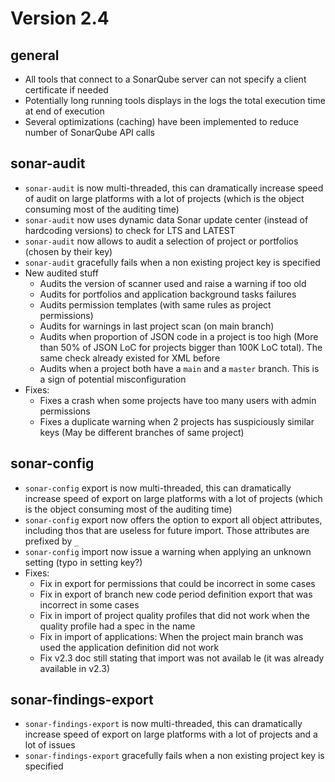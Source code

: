 # Version 2.4

## general
- All tools that connect to a SonarQube server can not specify a client certificate if needed
- Potentially long running tools displays in the logs the total execution time at end of execution
- Several optimizations (caching) have been implemented to reduce number of SonarQube API calls

## sonar-audit
- `sonar-audit` is now multi-threaded, this can dramatically increase speed of audit on large platforms with a lot of projects (which is the object consuming most of the auditing time)
- `sonar-audit` now uses dynamic data Sonar update center (instead of hardcoding versions) to check for LTS and LATEST
- `sonar-audit` now allows to audit a selection of project or portfolios (chosen by their key)
- `sonar-audit` gracefully fails when a non existing project key is specified 
- New audited stuff
  - Audits the version of scanner used and raise a warning if too old
  - Audits for portfolios and application background tasks failures
  - Audits permission templates (with same rules as project permissions)
  - Audits for warnings in last project scan (on main branch)
  - Audits when proportion of JSON code in a project is too high (More than 50% of JSON LoC for projects bigger than 100K LoC total). The same check already existed for XML before
  - Audits when a project both have a `main` and a `master` branch. This is a sign of potential misconfiguration
- Fixes:
  - Fixes a crash when some projects have too many users with admin permissions
  - Fixes a duplicate warning when 2 projects has suspiciously similar keys (May be different branches of same project)

## sonar-config
- `sonar-config` export is now multi-threaded, this can dramatically increase speed of export on large platforms with a lot of projects (which is the object consuming most of the auditing time)
- `sonar-config` export now offers the option to export all object attributes, including thos that are useless for future import. Those attributes are prefixed by `_`
- `sonar-config` import now issue a warning when applying an unknown setting (typo in setting key?)
- Fixes:
  - Fix in export for permissions that could be incorrect in some cases
  - Fix in export of branch new code period definition export that was incorrect in some cases
  - Fix in import of project quality profiles that did not work when the quality profile had a spec in the name
  - Fix in import of applications: When the project main branch was used the application definition did not work
  - Fix v2.3 doc still stating that import was not availab le (it was already available in v2.3)

## sonar-findings-export
- `sonar-findings-export` is now multi-threaded, this can dramatically increase speed of export on large platforms with a lot of projects and a lot of issues
- `sonar-findings-export` gracefully fails when a non existing project key is specified 
